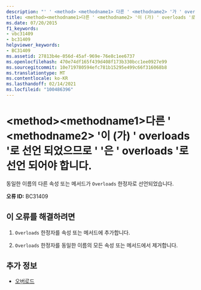 ```yaml
---
description: "' ' <method> <methodname1> 다른 ' <methodname2> '가 ' overloads '로 선언 되었으므로 ' '에 대 한 자세한 정보: ' '은 ' overloads '로 선언 되어야 합니다."
title: <method><methodname1>다른 ' <methodname2> '이 (가) ' overloads '로 선언 되었으므로 ' '은 ' overloads '로 선언 되어야 합니다.
ms.date: 07/20/2015
f1_keywords:
- vbc31409
- bc31409
helpviewer_keywords:
- BC31409
ms.assetid: 27813b4e-056d-45af-969e-76e8c1ee6737
ms.openlocfilehash: 470e74df165f439d408f173b330bcc1ee0927e99
ms.sourcegitcommit: 10e719780594efc781b15295e499c66f316068b8
ms.translationtype: MT
ms.contentlocale: ko-KR
ms.lasthandoff: 02/14/2021
ms.locfileid: "100486396"
---
```

# <a name="method-methodname1-must-be-declared-overloads-because-another-methodname2-is-declared-overloads"></a>\<method>\<methodname1>다른 ' \<methodname2> '이 (가) ' overloads '로 선언 되었으므로 ' '은 ' overloads '로 선언 되어야 합니다.

동일한 이름의 다른 속성 또는 메서드가 `Overloads` 한정자로 선언되었습니다.  
  
 **오류 ID:** BC31409  
  
## <a name="to-correct-this-error"></a>이 오류를 해결하려면  
  
1. `Overloads` 한정자를 속성 또는 메서드에 추가합니다.  
  
2. `Overloads` 한정자를 동일한 이름의 모든 속성 또는 메서드에서 제거합니다.  
  
## <a name="see-also"></a>추가 정보

- [오버로드](../language-reference/modifiers/overloads.md)
